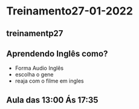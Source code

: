 # Treinamento27-01-2022

## treinamentp27

## Aprendendo Inglês como?

- Forma Audio Inglês
- escolha o gene
- reaja  com o filme em ingles

## Aula das 13:00 Ás 17:35
